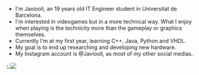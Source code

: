 - I'm Javiooli, an 19 years old IT Engineer student in Universitat de Barcelona.
- I'm interested in videogames but in a more technical way. What I enjoy when playing is the technicity more than the gameplay or graphics themselves.
- Currently I'm at my first year, learning C++, Java, Python and VHDL.
- My goal is to end up researching and developing new hardware.
- My Instagram account is @Javiooli, as most of my other social medias.


<a href="https://github.com/anuraghazra/github-readme-stats">
  - <img align="center" src="https://github-readme-stats.vercel.app/api/top-langs/?username=Javiooli&layout=compact&theme=dark&repo=github-readme-stats" />
</a>
